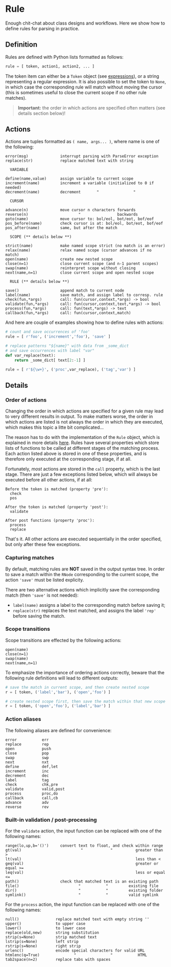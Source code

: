 
# Rule

Enough chit-chat about class designs and workflows. 
Here we show how to define rules for parsing in practice.

## Definition

Rules are defined with Python lists formatted as follows:
```py
rule = [ token, action1, action2, ... ]
```

The token item can either be a `Token` object (see [expressions](expr/intro)), or a string representing a regular expression. It is also possible to set the token to `None`, in which case the corresponding rule will match without moving the cursor (this is sometimes useful to close the current scope if no other rule matches).

> **Important:** the order in which actions are specified often matters (see details section below)!

## Actions

Actions are tuples formatted as `( name, args... )`, where name is one of the following:
```
error(msg)              interrupt parsing with ParseError exception
replace(str)            replace matched text with string

  VARIABLE

define(name,value)      assign variable to current scope
increment(name)         increment a variable (initialized to 0 if needed)
decrement(name)         decrement       "               " 

  CURSOR

advance(n)              move cursor n characters forwards
reverse(n)                      "                backwards
goto(name)              move cursor to: bol/eol, bot/eot, bof/eof
pos_before(name)        check cursor is at: bol/eol, bot/eot, bof/eof
pos_after(name)         same, but after the match

  SCOPE (** details below **)

strict(name)            make named scope strict (no match is an error)
relax(name)             relax named scope (cursor advances if no match)
open(name)              create new nested scope
close(n=1)              close current scope (and n-1 parent scopes)
swap(name)              reinterpret scope without closing
next(name,n=1)          close current scope and open nested scope

  RULE (** details below **)

save()                  append match to current node
label(name)             save match, and assign label to corresp. rule
check(fun,*args)        call: fun(cursor,context,*args) -> bool
validate(fun,*args)     call: fun(cursor,context,text,*args) -> bool
process(fun,*args)      call: fun(text,*args) -> text
callback(fun,*args)     call: fun(cursor,context,match)
```

And here are couple of examples showing how to define rules with actions:
```py
# count and save occurrences of 'foo'
rule = [ r'foo', ('increment','foo'), 'save' ]

# replace patterns "${name}" with data from _some_dict
# and save occurrences with label "var"
def var_replace(text):
    return _some_dict[ text[2:-1] ]

rule = [ r'${\w+}', ('proc',var_replace), ('tag','var') ]
```

## Details

### Order of actions

Changing the order in which actions are specified for a given rule may lead to very different results in output. To make matters worse, the order in which actions are listed is not always the order in which they are executed, which makes this topic a litte bit complicated...

The reason has to do with the implementation of the `Rule` object, which is explained in more details [here](ref/parse). Rules have several properties which store lists of functions to be called at different stages of the matching process. Each action listed above is stored in one of these properties, and is therefore only executed at the corresponding stage, if at all.

Fortunately, _most_ actions are stored in the `call` property, which is the last stage. There are just a few exceptions listed below, which will always be executed before all other actions, if at all:
```
Before the token is matched (property 'pre'):
  check
  pos
  
After the token is matched (property 'post'):
  validate

After post functions (property 'proc'):
  process
  replace
```

That's it. All other actions are executed sequentially in the order specified, but only after these few exceptions.

### Capturing matches

By default, matching rules are **NOT** saved in the output syntax tree. In order to save a match within the `RNode` corresponding to the current scope, the action `'save'` must be listed explicity. 

There are two alternative actions which implicitly save the corresponding match (then `'save'` is not needed):

- `label(name)` assigns a label to the corresponding match before saving it;
- `replace(str)` replaces the text matched, and assigns the label `'rep'` before saving the match.

### Scope transitions

Scope transitions are effected by the following actions:
```
open(name)
close(n=1)
swap(name)
next(name,n=1)
```

To emphasize the importance of ordering actions correctly, beware that the following rule definitions will lead to different outputs:
```py
# save the match in current scope, and then create nested scope
r = [ token, ('label','bar'), ('open','foo') ]

# create nested scope first, then save the match within that new scope
r = [ token, ('open','foo'), ('label','bar') ]
```

### Action aliases

The following aliases are defined for convenience:
```
error           err
replace         rep
open            push
close           pop
swap            swp
next            nxt
define          def,let
increment       inc
decrement       dec
label           tag
check           chk,pre
validate        valid,post
process         proc,do
callback        call,cb
advance         adv
reverse         rev
```

### Built-in validation / post-processing

For the `validate` action, the input function can be replaced with one of the following names:
```
range(lo,up,b='()')     convert text to float, and check within range
gt(val)                          "            "          greater than >
lt(val)                                                  less than <
geq(val)                                                 greater or equal >=
leq(val)                                                 less or equal <=
path()                  check that matched text is an existing path
file()                          "           "         existing file
dir()                           "           "         existing folder
symlink()                       "           "         valid symlink
```

For the `process` action, the input function can be replaced with one of the following names:
```
null()                replace matched text with empty string ''
upper()               to upper case
lower()               to lower case
replace(old,new)      string substitution
strip(s=None)         strip matched text
lstrip(s=None)        left strip
rstrip(s=None)        right strip
urlenc()              encode special characters for valid URL
htmlenc(q=True)               "               "           HTML
tab2space(n=2)        replace tabs with spaces
```
